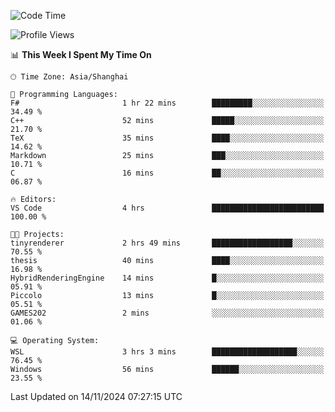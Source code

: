 <!--START_SECTION:waka-->
![Code Time](http://img.shields.io/badge/Code%20Time-2%2C128%20hrs%2049%20mins-blue)

![Profile Views](http://img.shields.io/badge/Profile%20Views-3-blue)

📊 **This Week I Spent My Time On** 

```text
🕑︎ Time Zone: Asia/Shanghai

💬 Programming Languages: 
F#                       1 hr 22 mins        █████████░░░░░░░░░░░░░░░░   34.49 % 
C++                      52 mins             █████░░░░░░░░░░░░░░░░░░░░   21.70 % 
TeX                      35 mins             ████░░░░░░░░░░░░░░░░░░░░░   14.62 % 
Markdown                 25 mins             ███░░░░░░░░░░░░░░░░░░░░░░   10.71 % 
C                        16 mins             ██░░░░░░░░░░░░░░░░░░░░░░░   06.87 % 

🔥 Editors: 
VS Code                  4 hrs               █████████████████████████   100.00 % 

🐱‍💻 Projects: 
tinyrenderer             2 hrs 49 mins       ██████████████████░░░░░░░   70.55 % 
thesis                   40 mins             ████░░░░░░░░░░░░░░░░░░░░░   16.98 % 
HybridRenderingEngine    14 mins             █░░░░░░░░░░░░░░░░░░░░░░░░   05.91 % 
Piccolo                  13 mins             █░░░░░░░░░░░░░░░░░░░░░░░░   05.51 % 
GAMES202                 2 mins              ░░░░░░░░░░░░░░░░░░░░░░░░░   01.06 % 

💻 Operating System: 
WSL                      3 hrs 3 mins        ███████████████████░░░░░░   76.45 % 
Windows                  56 mins             ██████░░░░░░░░░░░░░░░░░░░   23.55 % 
```


 Last Updated on 14/11/2024 07:27:15 UTC
<!--END_SECTION:waka-->